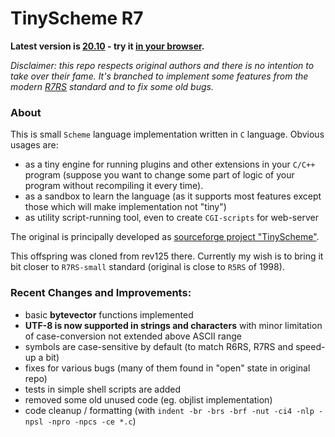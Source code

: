 # TinyScheme R7

**Latest version is [20.10](https://github.com/RodionGork/tinyscheme/tags) -
try it [in your browser](https://rodiongork.github.io/tinyscheme/emu.html).**

_Disclaimer: this repo respects original authors and there is no intention
to take over their fame. It's branched to implement some features from the modern [R7RS](https://small.r7rs.org/) standard
and to fix some old bugs._

### About

This is small `Scheme` language implementation written in `C` language. Obvious usages are:

- as a tiny engine for running plugins and other extensions in your `C/C++` program (suppose you want to change some part
  of logic of your program without recompiling it every time).
- as a sandbox to learn the language (as it supports most features except those which will make implementation not "tiny")
- as utility script-running tool, even to create `CGI-scripts` for web-server

The original is principally developed as [sourceforge project "TinyScheme"](https://sourceforge.net/projects/tinyscheme/).

This offspring was cloned from rev125 there. Currently my wish is to bring it bit closer to `R7RS-small` standard
(original is close to `R5RS` of 1998).

### Recent Changes and Improvements:

- basic **bytevector** functions implemented
- **UTF-8 is now supported in strings and characters** with minor limitation of case-conversion not extended above ASCII range
- symbols are case-sensitive by default (to match R6RS, R7RS and speed-up a bit)
- fixes for various bugs (many of them found in "open" state in original repo)
- tests in simple shell scripts are added
- removed some old unused code (eg. objlist implementation)
- code cleanup / formatting (with `indent -br -brs -brf -nut -ci4 -nlp -npsl -npro -npcs -ce *.c`)
